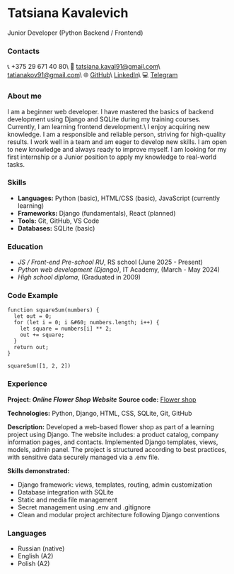 # Tatsiana Kavalevich
Junior Developer (Python Backend / Frontend)

### Contacts
:telephone_receiver: +375&nbsp;29&nbsp;671&nbsp;40&nbsp;80&#92;
:email: tatsiana.kaval91@gmail.com&#92;
  tatianakov91@gmail.com&#92;
:globe_with_meridians: [GitHub](https://github.com/TatsianaKaval)&#92;
  [LinkedIn](https://www.linkedin.com/in/tatsiana-kavalevich1/)&#92;
:computer: [Telegram](https://t.me.TatsianaKaval)

### About me
I am a beginner web developer. I have mastered the basics of backend development using
Django and SQLite during my training courses. Currently, I am learning frontend
development.&#92;
I enjoy acquiring new knowledge. I am a responsible and reliable person, striving for
high-quality results. I work well in a team and am eager to develop new skills.
I am open to new knowledge and always ready to improve myself.
I am looking for my first internship or a Junior position to apply my knowledge to real-world tasks.

### Skills
* **Languages:** Python (basic), HTML/CSS (basic), JavaScript (currently learning)
* **Frameworks:** Django (fundamentals), React (planned)
* **Tools:** Git, GitHub, VS Code
* **Databases:** SQLite (basic)


### Education
- _JS / Front-end Pre-school RU_, RS school (June 2025 - Present)
- _Python web development (Django)_, IT Academy, (March - May 2024)
- _High school diploma_, (Graduated in 2009)

### Code Example
```
function squareSum(numbers) {
  let out = 0;
  for (let i = 0; i &#60; numbers.length; i++) {
    let square = numbers[i] ** 2;
    out += square;
  }
  return out;
}

squareSum([1, 2, 2])
```

### Experience
**Project: _Online Flower Shop Website_**
**Source code:** [Flower shop](https://github.com/TatsianaKaval/django-flower-shop)

**Technologies:** Python, Django, HTML, CSS, SQLite, Git, GitHub

**Description:**
Developed a web-based flower shop as part of a learning project using Django. The website includes: a product catalog, company information pages, and contacts. Implemented Django templates, views, models, admin panel. The project is structured according to best practices, with sensitive data securely managed via a .env file.

**Skills demonstrated:**
- Django framework: views, templates, routing, admin customization
- Database integration with SQLite
- Static and media file management
- Secret management using .env and .gitignore
- Clean and modular project architecture following Django conventions


### Languages
- Russian (native)
- English (A2)
- Polish (A2)